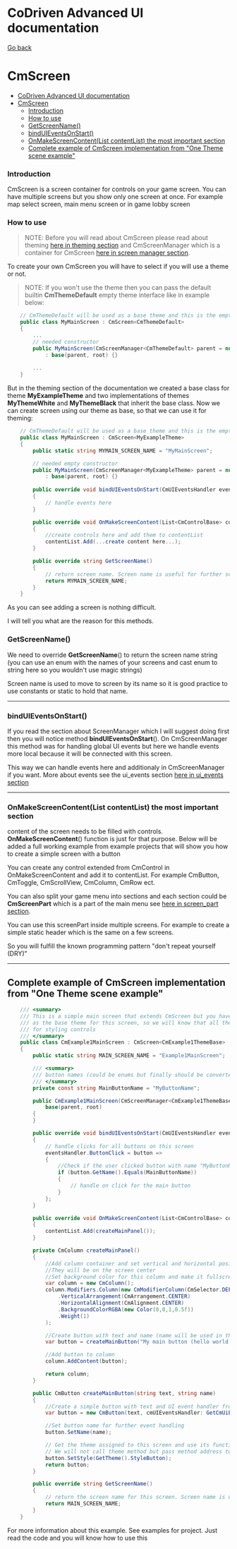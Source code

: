 ﻿# CoDriven Advanced UI documentation

[Go back](index.md)

# CmScreen

<!-- TOC -->

* [CoDriven Advanced UI documentation](#codriven-advanced-ui-documentation)
* [CmScreen](#cmscreen)
  * [Introduction](#introduction)
  * [How to use](#how-to-use)
  * [GetScreenName()](#getscreenname)
  * [bindUIEventsOnStart()](#binduieventsonstart)
  * [OnMakeScreenContent(List<CmControlBase> contentList) the most important section](#onmakescreencontentlistcmcontrolbase-contentlist-the-most-important-section)
  * [Complete example of CmScreen implementation from "One Theme scene example"](#complete-example-of-cmscreen-implementation-from-one-theme-scene-example)

<!-- TOC -->

### Introduction

CmScreen is a screen container for controls on your game screen. You can have multiple screens but you show only one screen at once. For example map select screen, main menu screen or in game lobby screen

### How to use

> NOTE: Before you will read about CmScreen please read about theming [here in theming section](theming.md) and CmScreenManager which is a
> container for CmScreen [here in screen manager section](screen_manager.md).

To create your own CmScreen you will have to select if you will use a theme or not.

> NOTE: If you won't use the theme then you can pass the default builtin **CmThemeDefault** empty theme interface like in
> example below:

```csharp
    // CmThemeDefault will be used as a base theme and this is the empty theme for filling purposes
    public class MyMainScreen : CmScreen<CmThemeDefault>
    {
        ...
        // needed constructor 
        public MyMainScreen(CmScreenManager<CmThemeDefault> parent = null, VisualElement root = null) 
            : base(parent, root) {}
    
        ...
    }
```

But in the theming section of the documentation we created a base class for theme **MyExampleTheme** and two implementations of themes **MyThemeWhite** and **MyThemeBlack** that inherit the base class. Now we can create screen using our theme as base, so that we can use it for theming:

```csharp
    // CmThemeDefault will be used as a base theme and this is the empty theme for filling purposes
    public class MyMainScreen : CmScreen<MyExampleTheme>
    {
        public static string MYMAIN_SCREEN_NAME = "MyMainScreen";

        // needed empty constructor 
        public MyMainScreen(CmScreenManager<MyExampleTheme> parent = null, VisualElement root = null) 
            : base(parent, root) {}
    
        public override void bindUIEventsOnStart(CmUIEventsHandler eventsHandler)
        {
            // handle events here
        }

        public override void OnMakeScreenContent(List<CmControlBase> contentList)
        {
            //create controls here and add them to contentList
            contentList.Add(...create content here...);
        }

        public override string GetScreenName()
        {
            // return screen name. Screen name is useful for further screen changing in game/menu
            return MYMAIN_SCREEN_NAME;
        }
    }
```

As you can see adding a screen is nothing difficult.

I will tell you what are the reason for this methods.

### GetScreenName()

We need to override **GetScreenName**() to return the screen name string (you can use an enum with the names of your screens and
cast enum to string here so you wouldn't use magic strings)

Screen name is used to move to screen by its name so it is good practice to use constants or static to hold that name.

---

### bindUIEventsOnStart()

If you read the section about ScreenManager which I will suggest doing first then you will notice method **bindUIEventsOnStart**(). On CmScreenManager this method was for handling global UI events but here we handle events
more local because it will be connected with this screen.

This way we can handle events here and additionaly in CmScreenManager if you want. More about events see the ui_events section [here in ui_events section](ui_events.md)

---

### OnMakeScreenContent(List<CmControlBase> contentList) the most important section

content of the screen needs to be filled with controls. **OnMakeScreenContent**() function is just for that purpose.
Below will be added a full working example from example projects that will show you how to create a simple screen with
a button

You can create any control extended from CmControl in OnMakeScreenContent and add it to contentList. For example CmButton, CmToggle, CmScrollView, CmColumn, CmRow ect.

You can also split your game menu into sections and each section could be **CmScreenPart** which is a part of the main menu see [here in screen_part section](screen_part.md).

You can use this screenPart inside multiple screens. For example to create a simple static header which is the same on a few screens.

So you will fulfill the known programming pattern "don't repeat yourself (DRY)"

---

## Complete example of CmScreen implementation from "One Theme scene example"

```csharp
    /// <summary>
    /// This is a simple main screen that extends CmScreen but you have to tell us that you will be using CmExample1ThemeBase
    /// as the base theme for this screen, so we will know that all themes extended from CmExample1ThemeBase will be compatible
    /// for styling controls
    /// </summary>
    public class CmExample1MainScreen : CmScreen<CmExample1ThemeBase>
    {
        public static string MAIN_SCREEN_NAME = "Example1MainScreen";

        /// <summary>
        /// button names (could be enums but finally should be converted to a string to set the name of control)
        /// </summary>
        private const string MainButtonName = "MyButtonName";

        public CmExample1MainScreen(CmScreenManager<CmExample1ThemeBase> parent = null, VisualElement root = null) :
            base(parent, root)
        {
        }

        public override void bindUIEventsOnStart(CmUIEventsHandler eventsHandler)
        {
            // handle clicks for all buttons on this screen
            eventsHandler.ButtonClick = button =>
            {
                //Check if the user clicked button with name "MyButtonName"
                if (button.GetName().Equals(MainButtonName))
                {
                    // handle on click for the main button
                }
            };
        }

        public override void OnMakeScreenContent(List<CmControlBase> contentList)
        {
            contentList.Add(createMainPanel());
        }

        private CmColumn createMainPanel()
        {
            //Add column container and set vertical and horizontal position for all controls that will be added to it to the center
            //They will be on the screen center
            //Set background color for this column and make it fullscreen by setting Weight(1) - see modifiers section for more details
            var column = new CmColumn();
            column.Modifiers.Column(new CmModifierColumn(CmSelector.DEFAULT_STATE)
                .VerticalArrangement(CmArrangement.CENTER)
                .HorizontalAlignment(CmAlignment.CENTER)
                .BackgroundColorRGBA(new Color(0,0,1,0.5f))
                .Weight(1)
            );

            //Create button with text and name (name will be used in the event handler to recognize events from this control)
            var button = createMainButton("My main button (hello world button :)", MainButtonName);

            //Add button to column
            column.AddContent(button);

            return column;
        }

        public CmButton createMainButton(string text, string name)
        {
            //Create a simple button with text and UI event handler from this screen to handle events in this screen
            var button = new CmButton(text, cmUIEventsHandler: GetCmUiEventsHandler());

            //Set button name for further event handling
            button.SetName(name);

            // Get the theme assigned to this screen and use its function to style this button.
            // We will not call theme method but pass method address to StyleButton function
            button.SetStyle(GetTheme().StyleButton);
            return button;
        }

        public override string GetScreenName()
        {
            // return the screen name for this screen. Screen name is useful for further screen changing in-game/menu
            return MAIN_SCREEN_NAME;
        }
    }
```

For more information about this example. See examples for project. Just read the code and you will know how to use this

